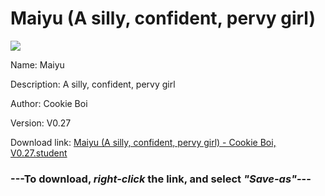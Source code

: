 # Maiyu (A silly, confident, pervy girl)

<img src = "https://raw.githubusercontent.com/Arbiter1223/Koukou-Gurashi-Custom-Students/master/Students/Files/Maiyu%20(A%20silly%2C%20confident%2C%20pervy%20girl).png">

Name: Maiyu

Description: A silly, confident, pervy girl

Author: Cookie Boi

Version: V0.27

Download link: <a href="https://raw.githubusercontent.com/Arbiter1223/Koukou-Gurashi-Custom-Students/master/Students/Files/Maiyu%20(A%20silly%2C%20confident%2C%20pervy%20girl)%20-%20Cookie%20Boi%2C%20V0.27.student">Maiyu (A silly, confident, pervy girl) - Cookie Boi, V0.27.student</a>

### ---**To download, _right-click_ the link, and select _"Save-as"_**---

